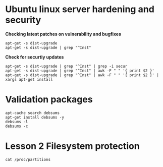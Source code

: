 # Ubuntu linux server hardening and security
**Checking latest patches on vulnerability and bugfixes**
```
apt-get -s dist-upgrade
apt-get -s dist-upgrade | grep "^Inst"
```
**Check for securtiy updates**
```
apt-get -s dist-upgrade | grep "^Inst" | grep -i secur
apt-get -s dist-upgrade | grep "^Inst" | awk -F " " '{ print $2 }'
apt-get -s dist-upgrade | grep "^Inst" | awk -F " " '{ print $2 }' | xargs apt-get install
```
# Validation packages
```
apt-cache search debsums
apt-get install debsums -y
debsums -l
debsums -c
```
# Lesson 2 Filesystem protection

```
cat /proc/partitions
```
